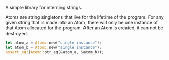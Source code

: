 A simple library for interning strings.

Atoms are string singletons that live for the lifetime of the program. For any given string that is made into an Atom, there will only be one instance of that Atom allocated for the program. After an Atom is created, it can not be destroyed.

```rust
let atom_a = Atom::new("single instance");
let atom_b = Atom::new("single instance");
assert_eq!(Atom::ptr_eq(&atom_a, &atom_b));
```
